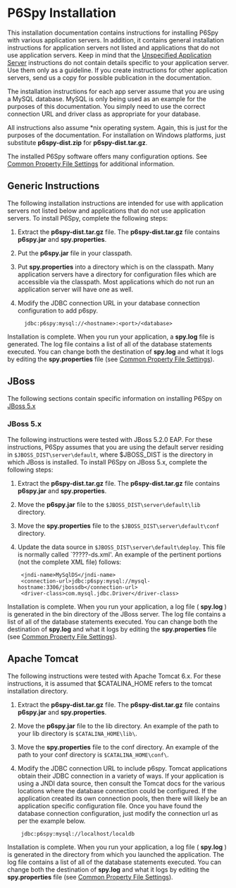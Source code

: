 # P6Spy Installation

This installation documentation contains instructions for installing P6Spy with various application
servers. In addition, it contains general installation instructions for application
servers not listed and applications that do not use application servers. Keep
in mind that the [Unspecified Application Server](install.html#unspec)
instructions do not contain details specific to your application server. Use
them only as a guideline. If you create instructions for other application servers, send us a copy for
possible publication in the documentation.

The installation instructions for each app server assume that you are using a MySQL database.  MySQL is only
being used as an example for the purposes of this documentation.  You simply need to use the correct connection URL
and driver class as appropriate for your database.

All instructions also assume \*nix operating system.  Again, this is just for the purposes of the documentation.  For
installation on Windows platforms, just substitute **p6spy-dist.zip** for **p6spy-dist.tar.gz**.

The installed P6Spy software offers many configuration options. See
[Common Property File Settings](configandusage.html#settings) for additional information.

## <a name="unspec">Generic Instructions</a>

The following installation instructions are intended for use with application servers not listed below and
applications that do not use application servers. To install P6Spy, complete the following steps:

1. Extract the **p6spy-dist.tar.gz** file. The **p6spy-dist.tar.gz** file contains **p6spy.jar** and **spy.properties**.
1. Put the **p6spy.jar** file in your classpath.
1. Put **spy.properties** into a directory which is on the classpath.  Many application servers have a directory for
   configuration files which are accessible via the classpath.  Most applications which do not run an application
   server will have one as well.
1. Modify the JDBC connection URL in your database connection configuration to add p6spy.

         jdbc:p6spy:mysql://<hostname>:<port>/<database>

Installation is complete. When you run your application, a **spy.log** file is generated. The log file contains a
list of all of the database statements executed. You can change both the destination of **spy.log** and what it
logs by editing the **spy.properties** file (see [Common Property File Settings](configandusage.html#settings)).

## JBoss

The following sections contain specific information on installing P6Spy on [JBoss 5.x](#jboss5.x)

### <a name="jboss5.x">JBoss 5.x</a>

The following instructions were tested with JBoss 5.2.0 EAP. For these instructions,
P6Spy assumes that you are using the default server residing in `$JBOSS_DIST\server\default`, where $JBOSS_DIST
is the directory in which JBoss is installed. To install P6Spy on JBoss 5.x, complete the following steps:

1. Extract the **p6spy-dist.tar.gz** file. The **p6spy-dist.tar.gz** file contains **p6spy.jar** and **spy.properties**.
1. Move the **p6spy.jar** file to the `$JBOSS_DIST\server\default\lib` directory.
1. Move the **spy.properties** file to the `$JBOSS_DIST\server\default\conf` directory.
1. Update the data source in `$JBOSS_DIST\server\default\deploy`.  This file is normally called `?????-ds.xml'.
   An example of the pertinent portions (not the complete XML file) follows:

        <jndi-name>MySqlDS</jndi-name>
        <connection-url>jdbc:p6spy:mysql://mysql-hostname:3306/jbossdb</connection-url>
        <driver-class>com.mysql.jdbc.Driver</driver-class>

Installation is complete. When you run your application, a log file ( **spy.log** ) is generated in the bin
directory of the JBoss server. The log file contains a list of all of the database statements executed. You can
change both the destination of **spy.log** and what it logs by editing the **spy.properties** file
(see [Common Property File Settings](configandusage.html#settings)).

## Apache Tomcat

The following instructions were tested with Apache Tomcat 6.x.  For these instructions, it is assumed that $CATALINA_HOME
refers to the tomcat installation directory.

1. Extract the **p6spy-dist.tar.gz** file. The **p6spy-dist.tar.gz** file contains **p6spy.jar** and **spy.properties**.
1. Move the **p6spy.jar** file to the lib directory. An example of the path to your
   lib directory is `$CATALINA_HOME\lib\`.
1. Move the **spy.properties** file to the conf directory. An example of the path to your
   conf directory is `$CATALINA_HOME\conf\`.
1. Modify the JDBC connection URL to include p6spy. Tomcat applications obtain their JDBC connection in a variety of ways.
   If your application is using a JNDI data source, then consult the Tomcat docs for the various locations where the
   database connection could be configured.  If the application created its own connection pools, then there will likely
   be an application specific configuration file.  Once you have found the database connection configuration, just modify
   the connection url as per the example below.

        jdbc:p6spy:mysql://localhost/localdb

Installation is complete. When you run your application, a log file ( **spy.log** ) is generated in the directory from
which you launched the application. The log file contains a list of all of the database statements executed.
You can change both the destination of **spy.log** and what it logs by editing the **spy.properties** file
(see [Common Property File Settings](configandusage.html#settings)).

